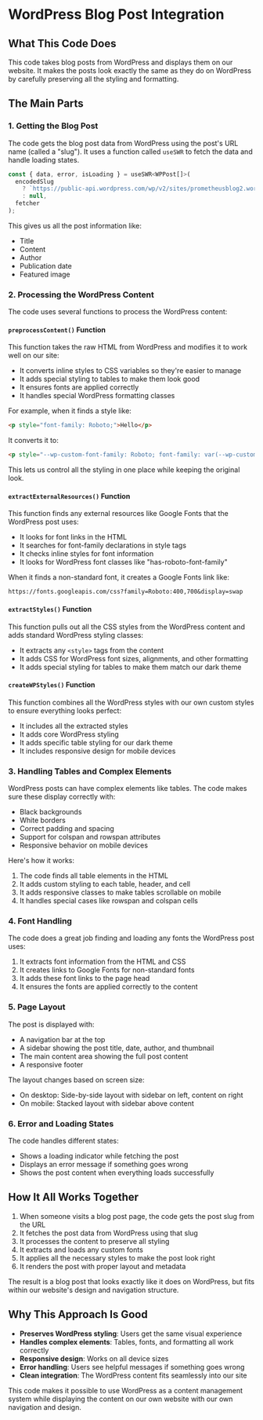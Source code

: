 # WordPress Blog Post Integration

## What This Code Does

This code takes blog posts from WordPress and displays them on our website. It makes the posts look exactly the same as they do on WordPress by carefully preserving all the styling and formatting.

## The Main Parts

### 1. Getting the Blog Post

The code gets the blog post data from WordPress using the post's URL name (called a "slug"). It uses a function called `useSWR` to fetch the data and handle loading states.

```javascript
const { data, error, isLoading } = useSWR<WPPost[]>(
  encodedSlug
    ? `https://public-api.wordpress.com/wp/v2/sites/prometheusblog2.wordpress.com/posts?slug=${encodedSlug}`
    : null,
  fetcher
);
```

This gives us all the post information like:

- Title
- Content
- Author
- Publication date
- Featured image

### 2. Processing the WordPress Content

The code uses several functions to process the WordPress content:

#### `preprocessContent()` Function

This function takes the raw HTML from WordPress and modifies it to work well on our site:

- It converts inline styles to CSS variables so they're easier to manage
- It adds special styling to tables to make them look good
- It ensures fonts are applied correctly
- It handles special WordPress formatting classes

For example, when it finds a style like:

```html
<p style="font-family: Roboto;">Hello</p>
```

It converts it to:

```html
<p style="--wp-custom-font-family: Roboto; font-family: var(--wp-custom-font-family);">Hello</p>
```

This lets us control all the styling in one place while keeping the original look.

#### `extractExternalResources()` Function

This function finds any external resources like Google Fonts that the WordPress post uses:

- It looks for font links in the HTML
- It searches for font-family declarations in style tags
- It checks inline styles for font information
- It looks for WordPress font classes like "has-roboto-font-family"

When it finds a non-standard font, it creates a Google Fonts link like:

```
https://fonts.googleapis.com/css?family=Roboto:400,700&display=swap
```

#### `extractStyles()` Function

This function pulls out all the CSS styles from the WordPress content and adds standard WordPress styling classes:

- It extracts any `<style>` tags from the content
- It adds CSS for WordPress font sizes, alignments, and other formatting
- It adds special styling for tables to make them match our dark theme

#### `createWPStyles()` Function

This function combines all the WordPress styles with our own custom styles to ensure everything looks perfect:

- It includes all the extracted styles
- It adds core WordPress styling
- It adds specific table styling for our dark theme
- It includes responsive design for mobile devices

### 3. Handling Tables and Complex Elements

WordPress posts can have complex elements like tables. The code makes sure these display correctly with:

- Black backgrounds
- White borders
- Correct padding and spacing
- Support for colspan and rowspan attributes
- Responsive behavior on mobile devices

Here's how it works:

1. The code finds all table elements in the HTML
2. It adds custom styling to each table, header, and cell
3. It adds responsive classes to make tables scrollable on mobile
4. It handles special cases like rowspan and colspan cells

### 4. Font Handling

The code does a great job finding and loading any fonts the WordPress post uses:

1. It extracts font information from the HTML and CSS
2. It creates links to Google Fonts for non-standard fonts
3. It adds these font links to the page head
4. It ensures the fonts are applied correctly to the content

### 5. Page Layout

The post is displayed with:

- A navigation bar at the top
- A sidebar showing the post title, date, author, and thumbnail
- The main content area showing the full post content
- A responsive footer

The layout changes based on screen size:

- On desktop: Side-by-side layout with sidebar on left, content on right
- On mobile: Stacked layout with sidebar above content

### 6. Error and Loading States

The code handles different states:

- Shows a loading indicator while fetching the post
- Displays an error message if something goes wrong
- Shows the post content when everything loads successfully

## How It All Works Together

1. When someone visits a blog post page, the code gets the post slug from the URL
2. It fetches the post data from WordPress using that slug
3. It processes the content to preserve all styling
4. It extracts and loads any custom fonts
5. It applies all the necessary styles to make the post look right
6. It renders the post with proper layout and metadata

The result is a blog post that looks exactly like it does on WordPress, but fits within our website's design and navigation structure.

## Why This Approach Is Good

- **Preserves WordPress styling**: Users get the same visual experience
- **Handles complex elements**: Tables, fonts, and formatting all work correctly
- **Responsive design**: Works on all device sizes
- **Error handling**: Users see helpful messages if something goes wrong
- **Clean integration**: The WordPress content fits seamlessly into our site

This code makes it possible to use WordPress as a content management system while displaying the content on our own website with our own navigation and design.
